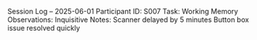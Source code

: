 Session Log – 2025-06-01
Participant ID: S007
Task: Working Memory
Observations: Inquisitive 
Notes:
  Scanner delayed by 5 minutes
  Button box issue resolved quickly
